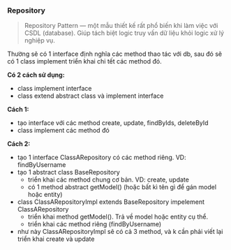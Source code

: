 ### Repository
> Repository Pattern — một mẫu thiết kế rất phổ biến khi làm việc với CSDL (database). Giúp tách biệt logic truy vấn dữ liệu khỏi logic xử lý nghiệp vụ.

Thường sẽ có 1 interface định nghĩa các method thao tác với db, sau đó sẽ có 1 class implement triển khai chi tết các method đó.

**Có 2 cách sử dụng:**
- class implement interface
- class extend abstract class và implement interface
  
**Cách 1:**
- tạo interface với các method create, update, findByIds, deleteById
- class implement các method đó

**Cách 2:**
- tạo 1 interface ClassARepository có các method riêng. VD: findByUsername
- tạo 1 abstract class BaseRepository
  + triển khai các method chung cơ bản. VD: create, update
  + có 1 method abstract getModel() (hoặc bất kì tên gì để gán model hoặc entity)
- class ClassARepositoryImpl extends BaseRepository impelement ClassARepository
  + triển khai method getModel(). Trả về model hoặc entity cụ thể.
  + triển khai các method riêng (findByUsername)
- như này ClassARepositoryImpl sẽ có cả 3 method, và k cần phải viết lại triển khai create và update  